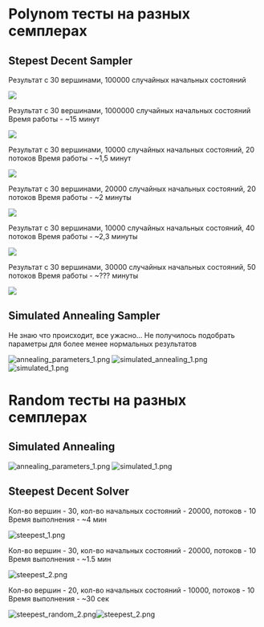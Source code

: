 # Polynom тесты на разных семплерах

## Stepest Decent Sampler

Результат с 30 вершинами, 100000 случайных начальных состояний

![](polynom/stepest_test_1.png)

Результат с 30 вершинами, 1000000 случайных начальных состояний
Время работы - ~15 минут

![](polynom/stepest_test_2.png)

Результат с 30 вершинами, 10000 случайных начальных состояний, 20 потоков
Время работы - ~1,5 минут

![](polynom/steepest_test_threads_1.png)

Результат с 30 вершинами, 20000 случайных начальных состояний, 20 потоков
Время работы - ~2 минуты

![](polynom/steepest_test_threads_2.png)

Результат с 30 вершинами, 10000 случайных начальных состояний, 40 потоков
Время работы - ~2,3 минуты

![](polynom/steepest_test_threads_3.png)

[//]: # (![]&#40;polynom/sticker.webp&#41;)

Результат с 30 вершинами, 30000 случайных начальных состояний, 50 потоков
Время работы - ~??? минуты

![](polynom/steepest_test_threads_.png)

## Simulated Annealing Sampler

Не знаю что происходит, все ужасно...
Не получилось подобрать параметры для более менее нормальных результатов

![annealing_parameters_1.png](polynom%2Fannealing_parameters_1.png)
![simulated_annealing_1.png](polynom%2Fsimulated_annealing_1.png)![simulated_1.png](random%2Fsimulated_1.png)

# Random тесты на разных семплерах

## Simulated Annealing

![annealing_parameters_1.png](polynom/annealing_parameters_1.png)
![simulated_1.png](random/simulated_1.png)

## Steepest Decent Solver

Кол-во вершин - 30, кол-во начальных состояний - 20000, потоков - 10
Время выполнения - ~4 мин

![steepest_1.png](random/steepest_1.png)

Кол-во вершин - 30, кол-во начальных состояний - 20000, потоков - 10
Время выполнения - ~1.5 мин

![steepest_2.png](random/steepest_2.png)


Кол-во вершин - 20, кол-во начальных состояний - 10000, потоков - 10
Время выполнения - ~30 сек

![steepest_random_2.png](polynom%2Fsteepest_random_2.png)![steepest_2.png](random/steepest_.png)
